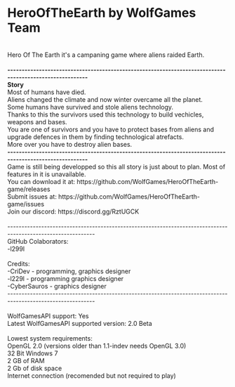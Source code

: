 # HeroOfTheEarth by WolfGames Team
<br>
Hero Of The Earth it's a campaning game where aliens raided Earth.
<br>
<br>
<b>--------------------------------------------------------------------------------------------------------</b>
<br>
<b>Story</b>
<br>
Most of humans have died.
<br>
Aliens changed the climate and now winter overcame all the planet.
<br>
Some humans have survived and stole aliens technology.
<br>
Thanks to this the survivors used this technology to build vechicles, weapons and bases.
<br>
You are one of survivors and you have to protect bases from aliens and upgrade defences in them by finding technological atrefacts.
<br>
More over you have to destroy alien bases.
<br>
<b>--------------------------------------------------------------------------------------------------------</b>
<br>
Game is still being developped so this all story is just about to plan. Most of features in it is unavailable.
<br>
You can download it at: https://github.com/WolfGames/HeroOfTheEarth-game/releases
<br>
Submit issues at: https://github.com/WolfGames/HeroOfTheEarth-game/issues
<br>
Join our discord: https://discord.gg/RztUGCK
<br>
<br>
-------------------------------------------------------------------------------------------------------------
<br>
GitHub Colaborators:
<br>
-l299l
<br>
<br>
Credits:
<br>
-CriDev - programming, graphics designer
<br>
-l229l - programming graphics designer
<br>
-CyberSauros - graphics designer
<br>
-------------------------------------------------------------------------------------------------------------
<br>
<br>
WolfGamesAPI support: Yes
<br>
Latest WolfGamesAPI supported version: 2.0 Beta
<br>
<br>
Lowest system requirements:
<br>
OpenGL 2.0 (versions older than 1.1-indev needs OpenGL 3.0)
<br>
32 Bit Windows 7
<br>
2 GB of RAM
<br>
2 Gb of disk space
<br>
Internet connection (recomended but not required to play)
<br>
<br>
<br>
<br>
